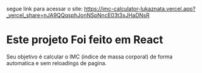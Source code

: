 segue link para acessar o site: https://imc-calculator-lukaznata.vercel.app?_vercel_share=nJA9QQqsphJonNSpNncE03t3xJHaDNsR
# Este projeto Foi feito em React
Seu objetivo é calcular o IMC (indice de massa corporal) de forma automatica e sem reloadings de pagina.
